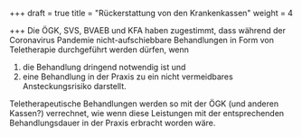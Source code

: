 +++
draft = true
title = "Rückerstattung von den Krankenkassen"
weight = 4

+++
Die ÖGK, SVS, BVAEB und KFA haben zugestimmt, dass während der Coronavirus Pandemie nicht-aufschiebbare Behandlungen in Form von Teletherapie durchgeführt werden dürfen, wenn 

1. die Behandlung dringend notwendig ist und 
2. eine Behandlung in der Praxis zu ein nicht vermeidbares Ansteckungsrisiko darstellt.

<!--more-->

Teletherapeutische Behandlungen werden so mit der ÖGK (und anderen Kassen?) verrechnet, wie wenn diese Leistungen mit der entsprechenden Behandlungsdauer in der Praxis erbracht worden wäre.